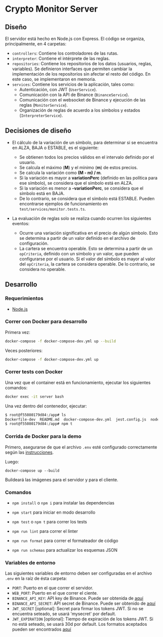 # Crypto Monitor Server

## Diseño

El servidor está hecho en Node.js con Express. El código se organiza, principalmente, en 4 carpetas:

- `controllers`: Contiene los controladores de las rutas.
- `interpreter`: Contiene el intérprete de las reglas.
- `repositories`: Contiene los repositorios de los datos (usuarios, reglas, variables).
Se definieron interfaces que permiten cambiar la implementación de los repositorios sin afectar el resto del código.
En este caso, se implementaron en memoria.
- `services`: Contiene los servicios de la aplicación, tales como:
  - Autenticación, con JWT (`UserService`).
  - Comunicación con la API de Binance (`BinanceService`).
  - Comunicación con el websocket de Binance y ejecución de las reglas (`MonitorService`).
  - Organización de reglas de acuerdo a los símbolos y estados (`InterpreterService`).

## Decisiones de diseño

- El cálculo de la variación de un símbolo, para determinar si se encuentra en ALZA, BAJA o ESTABLE, es el siguiente:
  - Se obtienen todos los precios válidos en el intervalo definido por el usuario.
  - Se calcula el máximo (**M**) y el mínimo (**m**) de estos precios.
  - Se calcula la variación como **(M - m) / m**.
  - Si la variación es mayor a **variationPerc** (definido en las política para ese símbolo),
  se considera que el símbolo está en ALZA.
  - Si la variación es menor a **-variationPerc**, se considera que el símbolo está en BAJA.
  - De lo contrario, se considera que el símbolo está ESTABLE.
Pueden encontrarse ejemplos de funcionamiento en `test/services/monitor.tests.ts`.

- La evaluación de reglas solo se realiza cuando ocurren los siguientes eventos:
  - Ocurre una variación significativa en el precio de algún símbolo. Esto se determina a partir de un valor
    definido en el archivo de configuración.
  - La cartera se encuentra operable. Esto se determina a partir de un `opCriteria`, definido con un símbolo y un valor,
  que pueden configurarse por el usuario.
  Si el valor del símbolo es mayor al valor del `opCriteria`, la cartera se considera operable.
  De lo contrario, se considera no operable.

## Desarrollo

### Requerimientos

- [Node.js](https://nodejs.org/en/)

### Correr con Docker para desarrollo

Primera vez:

```bash
docker-compose -f docker-compose-dev.yml up --build
```

Veces posteriores:

```bash
docker-compose -f docker-compose-dev.yml up
```

### Correr tests con Docker

Una vez que el container está en funcionamiento, ejecutar los siguientes comandos:

```bash
docker exec -it server bash
```

Una vez dentro del contenedor, ejecutar:

```bash
$ root@f55080179d84:/app# ls
Dockerfile-dev  README.md  docker-compose-dev.yml  jest.config.js  node_modules  nodemon.json  package-lock.json  package.json  src  tests  tsconfig.json
$ root@f55080179d84:/app# npm t
```

### Corrida de Docker para la demo

Primero, asegurarse de que el archivo `.env` esté configurado correctamente
según las [instrucciones](#Environment-variables).

Luego:

    docker-compose up --build

Buildeará las imágenes para el servidor y para el cliente.

### Comandos

- `npm install` o `npm i` para instalar las dependencias
- `npm start` para iniciar en modo desarrollo
- `npm test` o `npm t` para correr los tests

- `npm run lint` para correr el linter
- `npm run format` para correr el formateador de código

- `npm run schemas` para actualizar los esquemas JSON

### Variables de entorno

Las siguientes variables de entorno deben ser configuradas en el archivo `.env` en
la raíz de ésta carpeta:

- `PORT`: Puerto en el que correr el servidor.
- `WEB_PORT`: Puerto en el que correr el ciente.
- `BINANCE_API_KEY`: API key de Binance. Puede ser obtenida de [aquí](https://www.binance.com/en/my/settings/api-management)
- `BINANCE_API_SECRET`: API secret de Binance. Puede ser obtenido de [aquí](https://www.binance.com/en/my/settings/api-management)
- `JWT_SECRET` [optional]: Secret para firmar los tokens JWT. Si no se encuentra seteado, se usará 'mysecret' por default.
- `JWT_EXPIRATION` [optional]: Tiempo de expiración de los tokens JWT. Si no está seteado, se usará 30d por default. Los formatos aceptados pueden ser encontrados [aquí](ea5c52512b5d)
